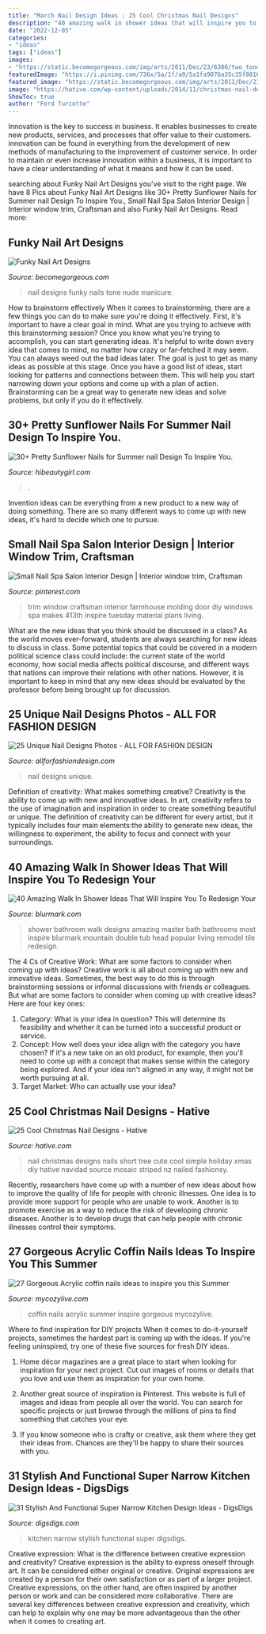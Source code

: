 ```yaml
---
title: "March Nail Design Ideas : 25 Cool Christmas Nail Designs"
description: "40 amazing walk in shower ideas that will inspire you to redesign your"
date: "2022-12-05"
categories:
- "ideas"
tags: ["ideas"]
images:
- "https://static.becomegorgeous.com/img/arts/2011/Dec/23/6306/two_tone_nail_art.jpg"
featuredImage: "https://i.pinimg.com/736x/5a/1f/a9/5a1fa9076a35c35f8016c0cf9ee32f09.jpg"
featured_image: "https://static.becomegorgeous.com/img/arts/2011/Dec/23/6306/two_tone_nail_art.jpg"
image: "https://hative.com/wp-content/uploads/2014/11/christmas-nail-designs/18-cool-christmas-nail-designs.jpg"
ShowToc: true
author: "Ford Turcotte"
---
```



Innovation is the key to success in business. It enables businesses to create new products, services, and processes that offer value to their customers. innovation can be found in everything from the development of new methods of manufacturing to the improvement of customer service. In order to maintain or even increase innovation within a business, it is important to have a clear understanding of what it means and how it can be used.

	

		
searching about Funky Nail Art Designs you've visit to the right page. We have 8 Pics about Funky Nail Art Designs like 30+ Pretty Sunflower Nails for Summer nail Design To Inspire You., Small Nail Spa Salon Interior Design | Interior window trim, Craftsman and also Funky Nail Art Designs. Read more:
		
    
## Funky Nail Art Designs

<img loading=lazy src="https://static.becomegorgeous.com/img/arts/2011/Dec/23/6306/two_tone_nail_art.jpg" onerror="this.onerror=null;this.src='https://tse4.mm.bing.net/th?id=OIP.Gsmu5SQ5RIa3IQGryDl6YAAAAA&amp;pid=15.1';" alt="Funky Nail Art Designs">

_Source: becomegorgeous.com_

>nail designs funky nails tone nude manicure. 

	

How to brainstorm effectively
When it comes to brainstorming, there are a few things you can do to make sure you're doing it effectively. First, it's important to have a clear goal in mind. What are you trying to achieve with this brainstorming session? Once you know what you're trying to accomplish, you can start generating ideas. It's helpful to write down every idea that comes to mind, no matter how crazy or far-fetched it may seem. You can always weed out the bad ideas later. The goal is just to get as many ideas as possible at this stage. Once you have a good list of ideas, start looking for patterns and connections between them. This will help you start narrowing down your options and come up with a plan of action. Brainstorming can be a great way to generate new ideas and solve problems, but only if you do it effectively.

    
## 30+ Pretty Sunflower Nails For Summer Nail Design To Inspire You.

<img loading=lazy src="https://hibeautygirl.com/wp-content/uploads/2021/04/20-10.jpg" onerror="this.onerror=null;this.src='https://tse3.mm.bing.net/th?id=OIP.HkQSn86bxXwb8oGU-AFoDgHaLH&amp;pid=15.1';" alt="30+ Pretty Sunflower Nails for Summer nail Design To Inspire You.">

_Source: hibeautygirl.com_

>. 

	

Invention ideas can be everything from a new product to a new way of doing something. There are so many different ways to come up with new ideas, it's hard to decide which one to pursue.

    
## Small Nail Spa Salon Interior Design | Interior Window Trim, Craftsman

<img loading=lazy src="https://i.pinimg.com/736x/5a/1f/a9/5a1fa9076a35c35f8016c0cf9ee32f09.jpg" onerror="this.onerror=null;this.src='https://tse4.mm.bing.net/th?id=OIP.rMOEabMwRafYWBIb1JODRgHaLI&amp;pid=15.1';" alt="Small Nail Spa Salon Interior Design | Interior window trim, Craftsman">

_Source: pinterest.com_

>trim window craftsman interior farmhouse molding door diy windows spa makes 413th inspire tuesday material plans living. 

	

What are the new ideas that you think should be discussed in a class?
As the world moves ever-forward, students are always searching for new ideas to discuss in class. Some potential topics that could be covered in a modern political science class could include: the current state of the world economy, how social media affects political discourse, and different ways that nations can improve their relations with other nations. However, it is important to keep in mind that any new ideas should be evaluated by the professor before being brought up for discussion.

    
## 25 Unique Nail Designs Photos - ALL FOR FASHION DESIGN

<img loading=lazy src="https://allforfashiondesign.com/wp-content/uploads/2013/09/n-16.jpg" onerror="this.onerror=null;this.src='https://tse1.mm.bing.net/th?id=OIP.YxD3y5ooDIU3ToVB7w1_igHaJ3&amp;pid=15.1';" alt="25 Unique Nail Designs Photos - ALL FOR FASHION DESIGN">

_Source: allforfashiondesign.com_

>nail designs unique. 

	

Definition of creativity: What makes something creative?
Creativity is the ability to come up with new and innovative ideas. In art, creativity refers to the use of imagination and inspiration in order to create something beautiful or unique. The definition of creativity can be different for every artist, but it typically includes four main elements:the ability to generate new ideas, the willingness to experiment, the ability to focus and connect with your surroundings.

    
## 40 Amazing Walk In Shower Ideas That Will Inspire You To Redesign Your

<img loading=lazy src="http://www.blurmark.com/wp-content/uploads/2017/02/Ginormous-shower.jpg" onerror="this.onerror=null;this.src='https://tse3.mm.bing.net/th?id=OIP.JzAeUEwbqxS_fqgBdVyyKgHaLH&amp;pid=15.1';" alt="40 Amazing Walk In Shower Ideas That Will Inspire You To Redesign Your">

_Source: blurmark.com_

>shower bathroom walk designs amazing master bath bathrooms most inspire blurmark mountain double tub head popular living remodel tile redesign. 

	

The 4 Cs of Creative Work: What are some factors to consider when coming up with ideas?
Creative work is all about coming up with new and innovative ideas. Sometimes, the best way to do this is through brainstorming sessions or informal discussions with friends or colleagues. But what are some factors to consider when coming up with creative ideas? Here are four key ones:
1. Category: What is your idea in question? This will determine its feasibility and whether it can be turned into a successful product or service.
2. Concept: How well does your idea align with the category you have chosen? If it's a new take on an old product, for example, then you'll need to come up with a concept that makes sense within the category being explored. And if your idea isn't aligned in any way, it might not be worth pursuing at all.
3. Target Market: Who can actually use your idea?

    
## 25 Cool Christmas Nail Designs - Hative

<img loading=lazy src="https://hative.com/wp-content/uploads/2014/11/christmas-nail-designs/18-cool-christmas-nail-designs.jpg" onerror="this.onerror=null;this.src='https://tse3.mm.bing.net/th?id=OIP.CEC615-3Z9z-LlxS7Hd4lQHaF7&amp;pid=15.1';" alt="25 Cool Christmas Nail Designs - Hative">

_Source: hative.com_

>nail christmas designs nails short tree cute cool simple holiday xmas diy hative navidad source mosaic striped nz nailed fashionsy. 

	

Recently, researchers have come up with a number of new ideas about how to improve the quality of life for people with chronic illnesses. One idea is to provide more support for people who are unable to work. Another is to promote exercise as a way to reduce the risk of developing chronic diseases. Another is to develop drugs that can help people with chronic illnesses control their symptoms.

    
## 27 Gorgeous Acrylic Coffin Nails Ideas To Inspire You This Summer

<img loading=lazy src="https://mycozylive.com/wp-content/uploads/2020/06/21-5.jpg" onerror="this.onerror=null;this.src='https://tse4.mm.bing.net/th?id=OIP.uQkTolMII9dHbAFzKcAZmwHaK9&amp;pid=15.1';" alt="27 Gorgeous Acrylic coffin nails ideas to inspire you this Summer">

_Source: mycozylive.com_

>coffin nails acrylic summer inspire gorgeous mycozylive. 

	

Where to find inspiration for DIY projects
When it comes to do-it-yourself projects, sometimes the hardest part is coming up with the ideas. If you're feeling uninspired, try one of these five sources for fresh DIY ideas.
1. Home décor magazines are a great place to start when looking for inspiration for your next project. Cut out images of rooms or details that you love and use them as inspiration for your own home.

2. Another great source of inspiration is Pinterest. This website is full of images and ideas from people all over the world. You can search for specific projects or just browse through the millions of pins to find something that catches your eye.

3. If you know someone who is crafty or creative, ask them where they get their ideas from. Chances are they'll be happy to share their sources with you.


    
## 31 Stylish And Functional Super Narrow Kitchen Design Ideas - DigsDigs

<img loading=lazy src="https://www.digsdigs.com/photos/stylish-and-functional-narrow-kitchen-design-ideas-24-554x739.jpg" onerror="this.onerror=null;this.src='https://tse3.mm.bing.net/th?id=OIP.YXDoeLdkod570S4wYvpx0QHaJ4&amp;pid=15.1';" alt="31 Stylish And Functional Super Narrow Kitchen Design Ideas - DigsDigs">

_Source: digsdigs.com_

>kitchen narrow stylish functional super digsdigs. 

	

Creative expression: What is the difference between creative expression and creativity?
Creative expression is the ability to express oneself through art. It can be considered either original or creative. Original expressions are created by a person for their own satisfaction or as part of a larger project. Creative expressions, on the other hand, are often inspired by another person or work and can be considered more collaborative. There are several key differences between creative expression and creativity, which can help to explain why one may be more advantageous than the other when it comes to creating art.

